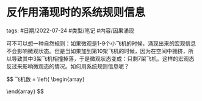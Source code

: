 # 反作用涌现时的系统规则信息

tags: #日期/2022-07-24 #类型/笔记 #内容/因果涌现 

可不可以想一种自然规则：如果微观是1-9个小飞机的时候，涌现出来的宏观信息不会影响微观状态。但是当如果加到第10架飞机的时候，因为在空间中拥挤，所以导致其中3架飞机相撞掉落，于是微观状态变成：只剩7架飞机。这样的宏观态反过来影响微观态的情况。如何用系统规则信息呢？

$$
飞机数 = \left{
\begin{array}

\end{array}
$$